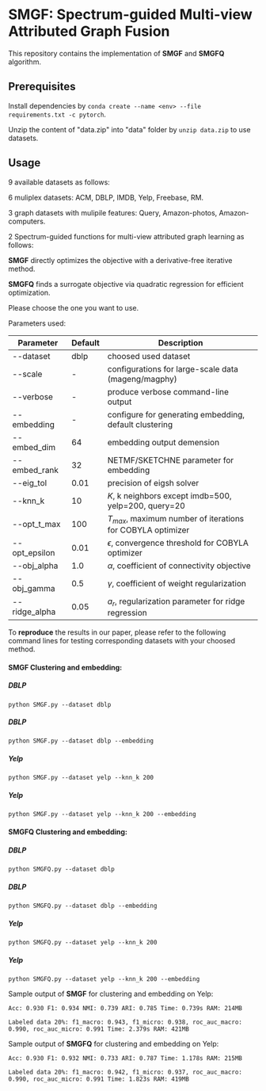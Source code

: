 # SMGF: Spectrum-guided Multi-view Attributed Graph Fusion

This repository contains the implementation of **SMGF**  and **SMGFQ** algorithm.

## Prerequisites

Install dependencies by `conda create --name <env> --file requirements.txt -c pytorch`.

Unzip the content of "data.zip" into "data" folder by `unzip data.zip` to use datasets.

## Usage

9 available datasets as follows: 

6 muliplex datasets: ACM, DBLP, IMDB, Yelp, Freebase, RM.

3 graph datasets with mulipile features: Query, Amazon-photos, Amazon-computers.

2 Spectrum-guided functions for multi-view attributed graph learning as follows:

**SMGF** directly optimizes the objective with a derivative-free iterative method. 

**SMGFQ** finds a surrogate objective via quadratic regression for efficient optimization. 

Please choose the one you want to use.

Parameters used:

| Parameter     | Default | Description                                                  |
| ------------- | ------- | ------------------------------------------------------------ |
| --dataset     | dblp    | choosed used dataset                                         |
| --scale       | -       | configurations for large-scale data (mageng/magphy)          |
| --verbose     | -       | produce verbose command-line output                          |
| --embedding   | -       | configure for generating embedding, default clustering       |
| --embed_dim   | 64      | embedding output demension                                   |
| --embed_rank  | 32      | NETMF/SKETCHNE parameter for embedding                       |
| --eig_tol     | 0.01    | precision of eigsh solver                                    |
| --knn_k       | 10      | $K$, k neighbors except imdb=500, yelp=200, query=20         |
| --opt_t_max   | 100     | $T_{max}$, maximum number of iterations for COBYLA optimizer |
| --opt_epsilon | 0.01    | $\epsilon$, convergence threshold for COBYLA optimizer       |
| --obj_alpha   | 1.0     | $\alpha$, coefficient of connectivity objective              |
| --obj_gamma   | 0.5     | $\gamma$, coefficient of weight regularization               |
| --ridge_alpha | 0.05    | $a_r$, regularization parameter for ridge regression         |

To **reproduce** the results in our paper, please refer to the following command lines for testing corresponding datasets with your choosed method.
#### **SMGF** Clustering and embedding:
##### DBLP
```
python SMGF.py --dataset dblp
```
##### DBLP
```
python SMGF.py --dataset dblp --embedding
```
##### Yelp
```
python SMGF.py --dataset yelp --knn_k 200
```
##### Yelp
```
python SMGF.py --dataset yelp --knn_k 200 --embedding
```

#### **SMGFQ** Clustering and embedding:
##### DBLP
```
python SMGFQ.py --dataset dblp
```
##### DBLP
```
python SMGFQ.py --dataset dblp --embedding
```
##### Yelp
```
python SMGFQ.py --dataset yelp --knn_k 200
```
##### Yelp
```
python SMGFQ.py --dataset yelp --knn_k 200 --embedding
```

Sample output of **SMGF**  for clustering and embedding on Yelp:

`
Acc: 0.930 F1: 0.934 NMI: 0.739 ARI: 0.785 Time: 0.739s RAM: 214MB
`

`
Labeled data 20%: f1_macro: 0.943, f1_micro: 0.938, roc_auc_macro: 0.990, roc_auc_micro: 0.991
Time: 2.379s RAM: 421MB
`

Sample output of **SMGFQ** for clustering and embedding on Yelp:

`
Acc: 0.930 F1: 0.932 NMI: 0.733 ARI: 0.787 Time: 1.178s RAM: 215MB
`

`
Labeled data 20%: f1_macro: 0.942, f1_micro: 0.937, roc_auc_macro: 0.990, roc_auc_micro: 0.991
Time: 1.823s RAM: 419MB
`


